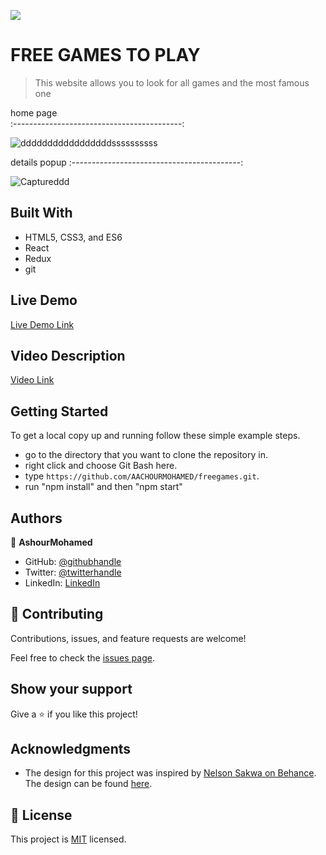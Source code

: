 ![](https://img.shields.io/badge/Microverse-blueviolet)


# FREE GAMES TO PLAY

> This website allows you to look for all games and the most famous one

 home page                                  
:------------------------------------------:

![dddddddddddddddddssssssssss](https://user-images.githubusercontent.com/92208712/187707969-02face7d-5f04-444a-94f2-960d3b8ed539.PNG)

 details popup
:------------------------------------------:

![Captureddd](https://user-images.githubusercontent.com/92208712/187707992-3bdc2de5-bba0-45fe-8df6-9709c4ac4c2f.PNG)

## Built With

- HTML5, CSS3, and ES6
- React
- Redux
- git

## Live Demo

[Live Demo Link]()

## Video Description

[Video Link]()

## Getting Started

To get a local copy up and running follow these simple example steps.

- go to the directory that you want to clone the repository in.
- right click and choose Git Bash here.
- type ```https://github.com/AACHOURMOHAMED/freegames.git```.
- run "npm install" and then "npm start"



## Authors

👤 **AshourMohamed**

- GitHub: [@githubhandle](https://github.com/AACHOURMOHAMED)
- Twitter: [@twitterhandle](https://twitter.com/MohamedAachour3)
- LinkedIn: [LinkedIn](https://linkedin.com/in/mohamed-aachour-25405b215)

## 🤝 Contributing

Contributions, issues, and feature requests are welcome!

Feel free to check the [issues page](../../issues/).

## Show your support

Give a ⭐️ if you like this project!

## Acknowledgments

- The design for this project was inspired by [Nelson Sakwa on Behance](https://www.behance.net/sakwadesignstudio). The design can be found [here](https://www.behance.net/gallery/31579789/Ballhead-App-%28Free-PSDs%29).

## 📝 License

This project is [MIT](./MIT.md) licensed.
